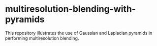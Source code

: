 # multiresolution-blending-with-pyramids
This repository illustrates the use of Gaussian and Laplacian pyramids in performing multiresolution blending.
